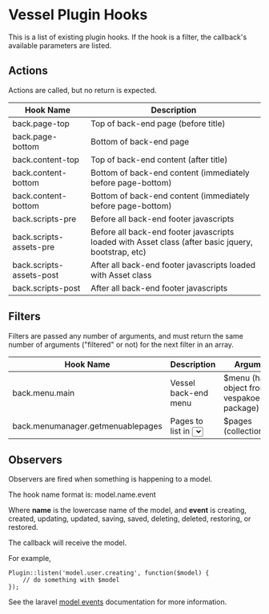 # Vessel Plugin Hooks

This is a list of existing plugin hooks. If the hook is a filter, the callback's available parameters are listed.

## Actions

Actions are called, but no return is expected.

| Hook Name | Description |
| --------- | ----------- |
| back.page-top | Top of back-end page (before title) |
| back.page-bottom | Bottom of back-end page |
| back.content-top | Top of back-end content (after title) |
| back.content-bottom | Bottom of back-end content (immediately before page-bottom) |
| back.content-bottom | Bottom of back-end content (immediately before page-bottom) |
| back.scripts-pre | Before all back-end footer javascripts |
| back.scripts-assets-pre | Before all back-end footer javascripts loaded with Asset class (after basic jquery, bootstrap, etc) |
| back.scripts-assets-post | After all back-end footer javascripts loaded with Asset class |
| back.scripts-post | After all back-end footer javascripts |

## Filters

Filters are passed any number of arguments, and must return the same number of arguments ("filtered" or not) for the next filter in an array.

| Hook Name | Description | Arguments |
| --------- | ----------- | ----------|
| back.menu.main | Vessel back-end menu | $menu (handler object from vespakoen/menu package) |
| back.menumanager.getmenuablepages | Pages to list in <select> as pages available for menu | $pages (collection) |

## Observers

Observers are fired when something is happening to a model.

The hook name format is: model.name.event

Where **name** is the lowercase name of the model, and **event** is creating, created, updating, updated, saving, saved, deleting, deleted, restoring, or restored.

The callback will receive the model.

For example,

```
Plugin::listen('model.user.creating', function($model) {
	// do something with $model
});
```

See the laravel [model events](http://laravel.com/docs/eloquent#model-events) documentation for more information.